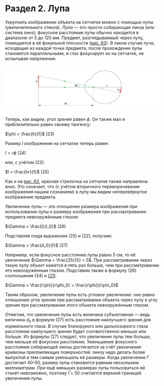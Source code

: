 # Раздел 2. Лупа
Укрупнить изображение объекта на сетчатке можно с помощью лупы (увеличительного стекла). _Лупа_ — это просто собирающая линза (или система линз); фокусное расстояние лупы обычно находится в диапазоне от 5 до 125 мм. Предмет, разглядываемый через лупу, помещается в её фокальной плоскости ([рис. 63](/image/Рисунок63.jpg)). В таком случае лучи, исходящие из каждой точки предмета, после прохождения лупы становятся параллельными, и глаз фокусирует их на сетчатке, не испытывая напряжения.

![Рассматривание предмета через лупу](/image/Рисунок62.jpg)

Теперь, как видим, угол зрения равен $\phi$. Он также мал и приблизительно равен своему тангенсу:

$\phi = \frac{h}{f}$ (23)

Размер $l$ изображения на сетчатке теперь равен:

$l = r \phi$ (24)

или, с учётом (23):

$l = \frac{hr}{f}$ (25)

Как и на [рис. 62](/image/Рисунок63.jpg), красная стрелочка на сетчатке также направлена вниз. Это означает, что (с учётом вторичного переворачивания изображения нашим сознанием) в лупу мы видим неперевёрнутое изображение предмета.

_Увеличение лупы_ — это отношение размера изображения при использовании лупы к размеру изображения при рассматривании предмета невооружённым глазом:

$\Gamma = \frac{l}{l_0}$ (26)

Подставляя сюда выражения (25) и (22), получим:

$\Gamma = \frac{d_0}{f}$ (27)

Например, если фокусное расстояние лупы равно 5 см, то её увеличение $\Gamma = \frac{25}{5} = 5$. При рассматривании через такую лупу объект кажется в пять раз больше, чем при рассматривании его невооружённым глазом. Подставим также в формулу (26) соотношения (24) и [(21)](/Оптические%20приборы/Невооружённый%20глаз.md):

$\Gamma = \frac{r\phi}{r\phi_0} = \frac{r\phi}{r\phi_0}$

Таким образом, увеличение лупы есть _угловое увеличение_: оно равно отношению угла зрения при рассматривании объекта через лупу к углу зрения при рассматривании этого объекта невооружённым глазом.

Отметим, что увеличение лупы есть величина субъективная — ведь величина $d_0$ в формуле (27) есть расстояние наилучшего зрения для _нормального_ глаза. В случае близорукого или дальнозоркого глаза расстояние наилучшего зрения будет соответственно меньше или больше. Из формулы (27) следует, что увеличение лупы тем больше, чем меньше её фокусное расстояние. Уменьшение фокусного расстояния собирающей линзы достигается за счёт увеличения кривизны преломляющих поверхностей: линзу надо делать более выпуклой и тем самым уменьшать её размеры. Когда увеличение $\Gamma$ достигает 40–50, размер лупы становится равным нескольким миллиметрам. При ещё меньших размерах лупы пользоваться ей станет невозможно, поэтому $\Gamma =$ 50 считается верхней границей увеличения лупы.
